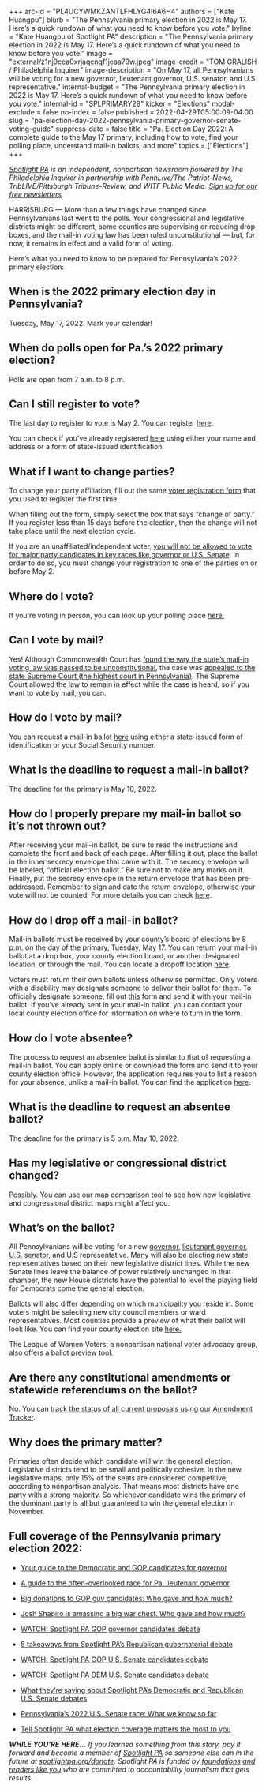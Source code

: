 +++
arc-id = "PL4UCYWMKZANTLFHLYG4I6A6H4"
authors = ["Kate Huangpu"]
blurb = "The Pennsylvania primary election in 2022 is May 17. Here’s a quick rundown of what you need to know before you vote."
byline = "Kate Huangpu of Spotlight PA"
description = "The Pennsylvania primary election in 2022 is May 17. Here’s a quick rundown of what you need to know before you vote."
image = "external/z1nj9cea0xrjaqcnqf1jeaa79w.jpeg"
image-credit = "TOM GRALISH / Philadelphia Inquirer"
image-description = "On May 17, all Pennsylvanians will be voting for a new governor, lieutenant governor, U.S. senator, and U.S representative."
internal-budget = "The Pennsylvania primary election in 2022 is May 17. Here’s a quick rundown of what you need to know before you vote."
internal-id = "SPLPRIMARY29"
kicker = "Elections"
modal-exclude = false
no-index = false
published = 2022-04-29T05:00:09-04:00
slug = "pa-election-day-2022-pennsylvania-primary-governor-senate-voting-guide"
suppress-date = false
title = "Pa. Election Day 2022: A complete guide to the May 17 primary, including how to vote, find your polling place, understand mail-in ballots, and more"
topics = ["Elections"]
+++

<a href="https://www.spotlightpa.org/"><i>Spotlight PA</i></a><i> is an independent, nonpartisan newsroom powered by The Philadelphia Inquirer in partnership with PennLive/The Patriot-News, TribLIVE/Pittsburgh Tribune-Review, and WITF Public Media. </i><a href="https://www.spotlightpa.org/newsletters"><i>Sign up for our free newsletters</i></a><i>.</i>

HARRISBURG — More than a few things have changed since Pennsylvanians last went to the polls. Your congressional and legislative districts might be different, some counties are supervising or reducing drop boxes, and the mail-in voting law has been ruled unconstitutional — but, for now, it remains in effect and a valid form of voting.

Here’s what you need to know to be prepared for Pennsylvania’s 2022 primary election:

## <b>When is the 2022 primary election day in Pennsylvania?</b>

Tuesday, May 17, 2022. Mark your calendar!

## <b>When do polls open for Pa.’s 2022 primary election?</b>

Polls are open from 7 a.m. to 8 p.m.

<script src="https://www.spotlightpa.org/embed.js" async></script><div data-spl-embed-version="1" data-spl-src="https://www.spotlightpa.org/embeds/newsletter/"></div>

## <b>Can I still register to vote?</b>

The last day to register to vote is May 2. You can register <a href="https://www.pavoterservices.pa.gov/pages/VoterRegistrationApplication.aspx">here</a>.

You can check if you’ve already registered <a href="https://www.pavoterservices.pa.gov/pages/voterregistrationstatus.aspx">here</a> using either your name and address or a form of state-issued identification.

## <b>What if I want to change parties?</b>

To change your party affiliation, fill out the same <a href="https://www.pavoterservices.pa.gov/pages/VoterRegistrationApplication.aspx">voter registration form</a> that you used to register the first time.

When filling out the form, simply select the box that says “change of party.” If you register less than 15 days before the election, then the change will not take place until the next election cycle.

If you are an unaffiliated/independent voter, <a href="https://www.spotlightpa.org/news/2022/04/pa-election-day-2022-primary-closed-independent-voters/">you will not be allowed to vote for major party candidates in key races like governor or U.S. Senate</a>. In order to do so, you must change your registration to one of the parties on or before May 2.

## <b>Where do I vote?</b>

If you’re voting in person, you can look up your polling place <a href="https://www.pavoterservices.pa.gov/pages/pollingplaceinfo.aspx">here.</a>

## <b>Can I vote by mail?</b>

Yes! Although Commonwealth Court has <a href="https://www.spotlightpa.org/news/2022/01/pa-mail-voting-court-ruling-unconstitutional-whats-next/">found the way the state’s mail-in voting law was passed to be unconstitutional</a>, the case was <a href="https://www.spotlightpa.org/news/2022/03/pennsylvania-mail-voting-supreme-court-hearing/">appealed to the state Supreme Court (the highest court in Pennsylvania)</a>. The Supreme Court allowed the law to remain in effect while the case is heard, so if you want to vote by mail, you can.

## <b>How do I vote by mail?</b>

You can request a mail-in ballot <a href="https://www.pavoterservices.pa.gov/OnlineAbsenteeApplication/#/OnlineAbsenteeBegin">here</a> using either a state-issued form of identification or your Social Security number.

## <b>What is the deadline to request a mail-in ballot?</b>

The deadline for the primary is May 10, 2022.

## <b>How do I properly prepare my mail-in ballot so it’s not thrown out?</b>

After receiving your mail-in ballot, be sure to read the instructions and complete the front and back of each page. After filling it out, place the ballot in the inner secrecy envelope that came with it. The secrecy envelope will be labeled, “official election ballot.” Be sure not to make any marks on it. Finally, put the secrecy envelope in the return envelope that has been pre-addressed. Remember to sign and date the return envelope, otherwise your vote will not be counted! For more details you can check <a href="https://www.vote.pa.gov/Voting-in-PA/Pages/Mail-and-Absentee-Ballot.aspx">here</a>.

## <b>How do I drop off a mail-in ballot?</b>

Mail-in ballots must be received by your county’s board of elections by 8 p.m. on the day of the primary, Tuesday, May 17. You can return your mail-in ballot at a drop box, your county election board, or another designated location, or through the mail. You can locate a dropoff location <a href="https://www.vote.pa.gov/Voting-in-PA/Pages/Return-Ballot.aspx">here</a>.

Voters must return their own ballots unless otherwise permitted. Only voters with a disability may designate someone to deliver their ballot for them. To officially designate someone, fill out <a href="https://www.vote.pa.gov/Resources/Documents/Authorize-Designated-Agent-for-Mail-in-or-Absentee-Ballot.pdf">this</a> form and send it with your mail-in ballot. If you’ve already sent in your mail-in ballot, you can contact your local county election office for information on where to turn in the form.

<script src="https://www.spotlightpa.org/embed.js" async></script><div data-spl-embed-version="1" data-spl-src="https://www.spotlightpa.org/embeds/donate/"></div>

## <b>How do I vote absentee?</b>

The process to request an absentee ballot is similar to that of requesting a mail-in ballot. You can apply online or download the form and send it to your county election office. However, the application requires you to list a reason for your absence, unlike a mail-in ballot. You can find the application <a href="https://www.pavoterservices.pa.gov/OnlineAbsenteeApplication/#/OnlineAbsenteeBegin">here</a>.

## <b>What is the deadline to request an absentee ballot?</b>

The deadline for the primary is 5 p.m. May 10, 2022.

## <b>Has my legislative or congressional district changed?</b>

Possibly. You can <a href="https://www.spotlightpa.org/news/2021/12/pennsylvania-redistricting-house-senate-districts-lookup-tool/">use our map comparison tool</a> to see how new legislative and congressional district maps might affect you.

## <b>What’s on the ballot?</b>

All Pennsylvanians will be voting for a new <a href="https://www.spotlightpa.org/news/2022/04/pa-primary-governor-election-2022-candidates-guide/">governor,</a> <a href="https://www.spotlightpa.org/news/2022/04/pennsylvania-lieutenant-governor-2022-election-guide/">lieutenant governor</a>, <a href="https://www.spotlightpa.org/news/2021/07/pa-2022-senate-race-candidates/">U.S. senator</a>, and U.S representative. Many will also be electing new state representatives based on their new legislative district lines. While the new Senate lines leave the balance of power relatively unchanged in that chamber, the new House districts have the potential to level the playing field for Democrats come the general election.

Ballots will also differ depending on which municipality you reside in. Some voters might be selecting new city council members or ward representatives. Most counties provide a preview of what their ballot will look like. You can find your county election site <a href="https://www.vote.pa.gov/Resources/Pages/Contact-Your-Election-Officials.aspx">here.</a>

The League of Women Voters, a nonpartisan national voter advocacy group, also offers a <a href="https://www.vote411.org/ballot">ballot preview tool</a>.

## <b>Are there any constitutional amendments or statewide referendums on the ballot?</b>

No. You can <a href="https://www.spotlightpa.org/news/2022/01/pennsylvania-constitution-amendments-tracker-complete-guide/">track the status of all current proposals using our Amendment Tracker</a>.

## <b>Why does the primary matter?</b>

Primaries often decide which candidate will win the general election. Legislative districts tend to be small and politically cohesive. In the new legislative maps, only 15% of the seats are considered competitive, according to nonpartisan analysis. That means most districts have one party with a strong majority. So whichever candidate wins the primary of the dominant party is all but guaranteed to win the general election in November.

## <b>Full coverage of the Pennsylvania primary election 2022:</b>

- <a href="https://www.spotlightpa.org/news/2022/04/pa-primary-governor-election-2022-candidates-guide/">Your guide to the Democratic and GOP candidates for governor</a><br />

- <a href="https://www.spotlightpa.org/news/2022/04/pennsylvania-lieutenant-governor-2022-election-guide/">A guide to the often-overlooked race for Pa. lieutenant governor</a><br />

- <a href="https://www.spotlightpa.org/news/2022/04/pa-primary-governor-election-2022-candidates-fundraising-donations/">Big donations to GOP guv candidates: Who gave and how much?</a>

- <a href="https://www.spotlightpa.org/news/2022/04/pa-election-day-2022-primary-josh-shapiro-fundraising/">Josh Shapiro is amassing a big war chest. Who gave and how much?</a>

- <a href="https://www.spotlightpa.org/news/2022/04/pa-primary-election-2022-gop-governor-debate-watch/">WATCH: Spotlight PA GOP governor candidates debate</a>

- <a href="https://www.spotlightpa.org/news/2022/04/pennsylvania-primary-election-2022-republican-governor-debate-takeaways/">5 takeaways from Spotlight PA’s Republican gubernatorial debate</a>

- <a href="https://www.spotlightpa.org/news/2022/04/pa-primary-election-2022-republican-senate-debate-watch/">WATCH: Spotlight PA GOP U.S. Senate candidates debate</a>

- <a href="https://www.spotlightpa.org/news/2022/04/pa-primary-election-2022-democrat-senate-debate-watch/">WATCH: Spotlight PA DEM U.S. Senate candidates debate</a>

- <a href="https://www.spotlightpa.org/news/2022/04/pa-election-day-2022-primary-us-senate-debate-coverage/">What they’re saying about Spotlight PA’s Democratic and Republican U.S. Senate debates</a>

- <a href="https://www.spotlightpa.org/news/2021/07/pa-2022-senate-race-candidates/">Pennsylvania’s 2022 U.S. Senate race: What we know so far</a>

- <a href="https://www.spotlightpa.org/news/2022/02/pennsylvania-election-2022-questions-answers/">Tell Spotlight PA what election coverage matters the most to you</a>

<i><b>WHILE YOU’RE HERE...</b></i><i> If you learned something from this story, pay it forward and become a member of </i><a href="https://www.spotlightpa.org/"><i>Spotlight PA</i></a><i> so someone else can in the future at </i><a href="http://spotlightpa.org/donate"><i>spotlightpa.org/donate</i></a><i>. Spotlight PA is funded by</i><a href="https://www.spotlightpa.org/support"><i> foundations</i></a><i> </i><a href="https://www.spotlightpa.org/support"><i>and readers like you</i></a><i> who are committed to accountability journalism that gets results.</i>
